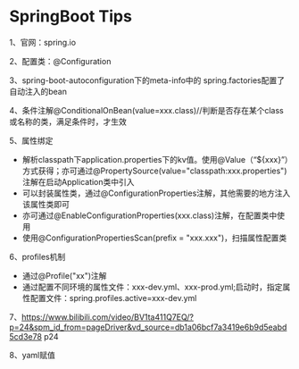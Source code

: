 # SpringBoot Tips
1、官网：spring.io

2、配置类：@Configuration

3、spring-boot-autoconfiguration下的meta-info中的 spring.factories配置了自动注入的bean 

4、条件注解@ConditionalOnBean(value=xxx.class)//判断是否存在某个class或名称的类，满足条件时，才生效

5、属性绑定
- 解析classpath下application.properties下的kv值。使用@Value（“${xxx}”）方式获得；亦可通过@PropertySource(value="classpath:xxx.properties")注解在启动Application类中引入
- 可以封装属性类，通过@ConfigurationProperties注解，其他需要的地方注入该属性类即可
- 亦可通过@EnableConfigurationProperties(xxx.class)注解，在配置类中使用
- 使用@ConfigurationPropertiesScan(prefix = "xxx.xxx")，扫描属性配置类

6、profiles机制
- 通过@Profile("xx")注解
- 通过配置不同环境的属性文件：xxx-dev.yml、xxx-prod.yml;启动时，指定属性配置文件：spring.profiles.active=xxx-dev.yml

7、https://www.bilibili.com/video/BV1ta411Q7EQ/?p=24&spm_id_from=pageDriver&vd_source=db1a06bcf7a3419e6b9d5eabd5cd3e78 p24

8、yaml赋值

